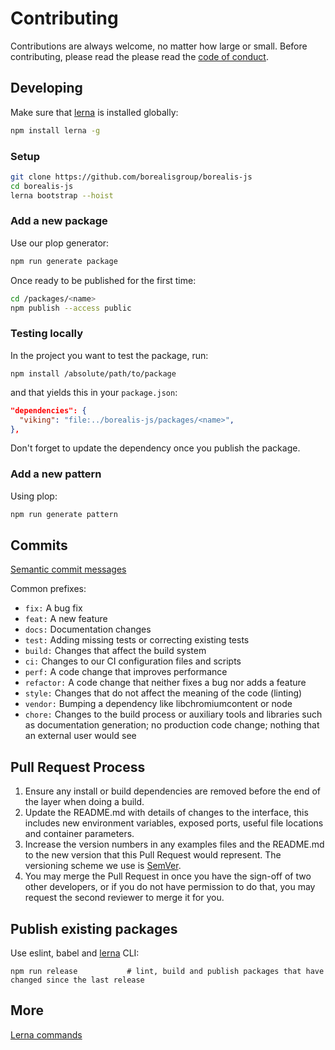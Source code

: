 # Contributing

Contributions are always welcome, no matter how large or small. Before contributing, please read the please read the
[code of conduct](https://github.com/borealisgroup/borealis-js/master/CODE_OF_CONDUCT.md).

## Developing

Make sure that [lerna](https://github.com/lerna/lerna) is installed globally:

```bash
npm install lerna -g
```

### Setup

```bash
git clone https://github.com/borealisgroup/borealis-js
cd borealis-js
lerna bootstrap --hoist
```

### Add a new package

Use our plop generator:

```bash
npm run generate package
```

Once ready to be published for the first time:

```bash
cd /packages/<name>
npm publish --access public
```

### Testing locally

In the project you want to test the package, run:

```
npm install /absolute/path/to/package
```

and that yields this in your `package.json`:

```json
"dependencies": {
  "viking": "file:../borealis-js/packages/<name>",
},
```

Don't forget to update the dependency once you publish the package.

### Add a new pattern

Using plop:

```bash
npm run generate pattern
```

## Commits

[Semantic commit messages](https://electronjs.org/docs/development/pull-requests#commit-message-guidelines)

Common prefixes:

- `fix:` A bug fix
- `feat:` A new feature
- `docs:` Documentation changes
- `test:` Adding missing tests or correcting existing tests
- `build:` Changes that affect the build system
- `ci:` Changes to our CI configuration files and scripts
- `perf:` A code change that improves performance
- `refactor:` A code change that neither fixes a bug nor adds a feature
- `style:` Changes that do not affect the meaning of the code (linting)
- `vendor:` Bumping a dependency like libchromiumcontent or node
- `chore:` Changes to the build process or auxiliary tools and libraries such as documentation generation; no production code change; nothing that an external user would see

## Pull Request Process

1. Ensure any install or build dependencies are removed before the end of the layer when doing a
   build.
2. Update the README.md with details of changes to the interface, this includes new environment
   variables, exposed ports, useful file locations and container parameters.
3. Increase the version numbers in any examples files and the README.md to the new version that this
   Pull Request would represent. The versioning scheme we use is [SemVer](http://semver.org/).
4. You may merge the Pull Request in once you have the sign-off of two other developers, or if you
   do not have permission to do that, you may request the second reviewer to merge it for you.

## Publish existing packages

Use eslint, babel and [lerna](https://github.com/lerna/lerna/tree/master/commands/publish) CLI:

```
npm run release           # lint, build and publish packages that have changed since the last release
```

## More

[Lerna commands](https://github.com/lerna/lerna)

